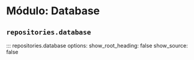 # Módulo: Database

## `repositories.database`

::: repositories.database
    options:
        show_root_heading: false
        show_source: false
